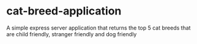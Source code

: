 # cat-breed-application
A simple express server application that returns the top 5 cat breeds that are child friendly, stranger friendly and dog friendly 
